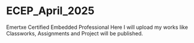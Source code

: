 # ECEP_April_2025
Emertxe Certified Embedded Professional
Here I will upload my works like Classworks, Assignments and Project will be published.  
